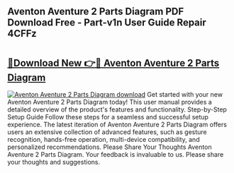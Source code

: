 ## Aventon Aventure 2 Parts Diagram PDF Download Free - Part-v1n User Guide Repair 4CFFz

# <h2><a href="http://dfm16qk.blite.top/?on=Aventon+Aventure+2+Parts+Diagram">🔗Download New 👉🔴 Aventon Aventure 2 Parts Diagram</a></h2>

[![Aventon Aventure 2 Parts Diagram download](https://i.imgur.com/lujVjoI.png)](http://dfm16qk.blite.top/?on=Aventon+Aventure+2+Parts+Diagram)
Get started with your new Aventon Aventure 2 Parts Diagram today! This user manual provides a detailed overview of the product's features and functionality. Step-by-Step Setup Guide Follow these steps for a seamless and successful setup experience. The latest iteration of Aventon Aventure 2 Parts Diagram offers users an extensive collection of advanced features, such as gesture recognition, hands-free operation, multi-device compatibility, and personalized recommendations. Please Share Your Thoughts Aventon Aventure 2 Parts Diagram. Your feedback is invaluable to us. Please share your thoughts and suggestions.
